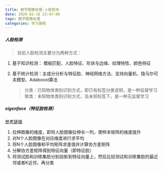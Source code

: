 ```yaml
---
title: 数字图像处理-人脸检测
date: 2020-02-18 23:47:00
tags: 数字图像处理
categories: 学习路程
---
```

##### 人脸检测
> 目前人脸检测主要分为两种方式：
1. 基于知识检测： 模板匹配、人脸特征、形状与边缘、纹理特性、颜色特征

2. 基于统计检测：主成分分析与特征脸、神经网络方法、支持向量机、隐马尔可夫模型、Adaboost算法

    > 分类：已知物体类别识别方式，即已有标签分类说明，是一种监督学习
    > 聚类：未知物体类别识别方式，及未知标签下，是一种无监督学习

##### eigenface（特征脸检测）
[参考链接](https://blog.csdn.net/zouxy09/article/details/45276053)
1. 拉伸图像的维度，即将人脸图像拉伸长一列，使样本矩阵的维度提升
2. 对N个人脸图像在对应维度进行求平均
3. 将N个人脸图像和平均矩阵求差值并计算协方差矩阵
4. 分解协方差矩阵得到特征向量（即特征脸）
5. 将测试脸和训练集脸分别投影到特征向量上，然后比较测试和训练集脸的最近邻或者K近邻，再分类

